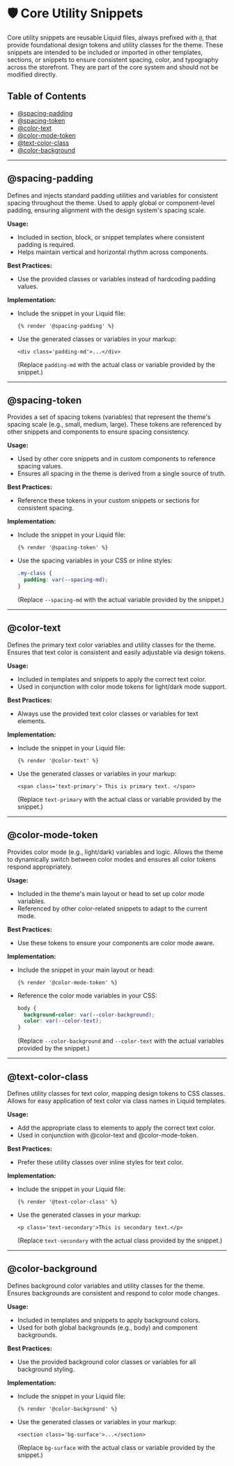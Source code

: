 <!--
⚠️ NOTE: This file is programmatically generated and will be updated automatically. Do not modify this file directly. Project-specific documentation should live elsewhere.
-->

# 🛡️ Core Utility Snippets

Core utility snippets are reusable Liquid files, always prefixed with `@`, that provide foundational design tokens and utility classes for the theme. These snippets are intended to be included or imported in other templates, sections, or snippets to ensure consistent spacing, color, and typography across the storefront. They are part of the core system and should not be modified directly.

## Table of Contents

- [@spacing-padding](#spacing-padding)
- [@spacing-token](#spacing-token)
- [@color-text](#color-text)
- [@color-mode-token](#color-mode-token)
- [@text-color-class](#text-color-class)
- [@color-background](#color-background)

---

## @spacing-padding

Defines and injects standard padding utilities and variables for consistent spacing throughout the theme. Used to apply global or component-level padding, ensuring alignment with the design system's spacing scale.

**Usage:**

- Included in section, block, or snippet templates where consistent padding is required.
- Helps maintain vertical and horizontal rhythm across components.

**Best Practices:**

- Use the provided classes or variables instead of hardcoding padding values.

**Implementation:**

- Include the snippet in your Liquid file:
  ```liquid
  {% render '@spacing-padding' %}
  ```
- Use the generated classes or variables in your markup:
  ```liquid
  <div class='padding-md'>...</div>
  ```
  (Replace `padding-md` with the actual class or variable provided by the snippet.)

---

## @spacing-token

Provides a set of spacing tokens (variables) that represent the theme's spacing scale (e.g., small, medium, large). These tokens are referenced by other snippets and components to ensure spacing consistency.

**Usage:**

- Used by other core snippets and in custom components to reference spacing values.
- Ensures all spacing in the theme is derived from a single source of truth.

**Best Practices:**

- Reference these tokens in your custom snippets or sections for consistent spacing.

**Implementation:**

- Include the snippet in your Liquid file:
  ```liquid
  {% render '@spacing-token' %}
  ```
- Use the spacing variables in your CSS or inline styles:
  ```css
  .my-class {
    padding: var(--spacing-md);
  }
  ```
  (Replace `--spacing-md` with the actual variable provided by the snippet.)

---

## @color-text

Defines the primary text color variables and utility classes for the theme. Ensures that text color is consistent and easily adjustable via design tokens.

**Usage:**

- Included in templates and snippets to apply the correct text color.
- Used in conjunction with color mode tokens for light/dark mode support.

**Best Practices:**

- Always use the provided text color classes or variables for text elements.

**Implementation:**

- Include the snippet in your Liquid file:
  ```liquid
  {% render '@color-text' %}
  ```
- Use the generated classes or variables in your markup:
  ```liquid
  <span class='text-primary'> This is primary text. </span>
  ```
  (Replace `text-primary` with the actual class or variable provided by the snippet.)

---

## @color-mode-token

Provides color mode (e.g., light/dark) variables and logic. Allows the theme to dynamically switch between color modes and ensures all color tokens respond appropriately.

**Usage:**

- Included in the theme's main layout or head to set up color mode variables.
- Referenced by other color-related snippets to adapt to the current mode.

**Best Practices:**

- Use these tokens to ensure your components are color mode aware.

**Implementation:**

- Include the snippet in your main layout or head:
  ```liquid
  {% render '@color-mode-token' %}
  ```
- Reference the color mode variables in your CSS:
  ```css
  body {
    background-color: var(--color-background);
    color: var(--color-text);
  }
  ```
  (Replace `--color-background` and `--color-text` with the actual variables provided by the snippet.)

---

## @text-color-class

Defines utility classes for text color, mapping design tokens to CSS classes. Allows for easy application of text color via class names in Liquid templates.

**Usage:**

- Add the appropriate class to elements to apply the correct text color.
- Used in conjunction with @color-text and @color-mode-token.

**Best Practices:**

- Prefer these utility classes over inline styles for text color.

**Implementation:**

- Include the snippet in your Liquid file:
  ```liquid
  {% render '@text-color-class' %}
  ```
- Use the generated classes in your markup:
  ```liquid
  <p class='text-secondary'>This is secondary text.</p>
  ```
  (Replace `text-secondary` with the actual class provided by the snippet.)

---

## @color-background

Defines background color variables and utility classes for the theme. Ensures backgrounds are consistent and respond to color mode changes.

**Usage:**

- Included in templates and snippets to apply background colors.
- Used for both global backgrounds (e.g., body) and component backgrounds.

**Best Practices:**

- Use the provided background color classes or variables for all background styling.

**Implementation:**

- Include the snippet in your Liquid file:
  ```liquid
  {% render '@color-background' %}
  ```
- Use the generated classes or variables in your markup:
  ```liquid
  <section class='bg-surface'>...</section>
  ```
  (Replace `bg-surface` with the actual class or variable provided by the snippet.)
